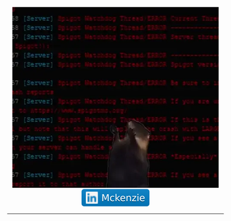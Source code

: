 <div id="header" align="center">
<img src= ./ezgif.com-crop.webp>
</div>
<div id="badges" align="center">
  <a href="https://www.linkedin.com/in/mckenzie-morris91/">
    <img src=./MckenzieLinkedIn.svg >
  </a>
</div>
<hr></hr>


